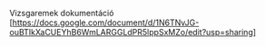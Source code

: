Vizsgaremek dokumentáció [https://docs.google.com/document/d/1N6TNvJG-ouBTIkXaCUEYhB6WmLARGGLdPR5lppSxMZo/edit?usp=sharing]
